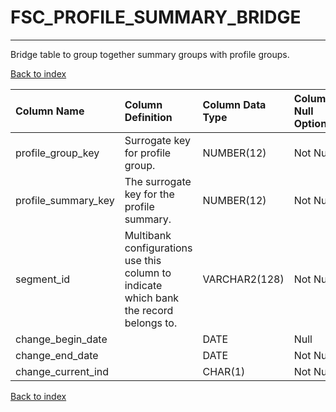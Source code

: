 # **FSC_PROFILE_SUMMARY_BRIDGE**

---

Bridge table to group together summary groups with profile groups.

[Back to index](./index.md)

| Column Name         | Column Definition                                                                      | Column Data Type   | Column Null Option   | PK   | FK   |
|:--------------------|:---------------------------------------------------------------------------------------|:-------------------|:---------------------|:-----|:-----|
| profile_group_key   | Surrogate key for profile group.                                                       | NUMBER(12)         | Not Null             | No   | Yes  |
| profile_summary_key | The surrogate key for the profile summary.                                             | NUMBER(12)         | Not Null             | No   | Yes  |
| segment_id          | Multibank configurations use this column to indicate which bank the record belongs to. | VARCHAR2(128)      | Not Null             | Yes  | No   |
| change_begin_date   |                                                                                        | DATE               | Null                 | No   | No   |
| change_end_date     |                                                                                        | DATE               | Not Null             | No   | No   |
| change_current_ind  |                                                                                        | CHAR(1)            | Not Null             | No   | No   |

[Back to index](./index.md)